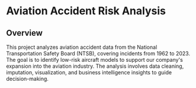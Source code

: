 # Aviation Accident Risk Analysis


## Overview

This project analyzes aviation accident data from the National Transportation Safety Board (NTSB), covering incidents from 1962 to 2023. The goal is to identify low-risk aircraft models to support our company's expansion into the aviation industry. The analysis involves data cleaning, imputation, visualization, and business intelligence insights to guide decision-making.
 

